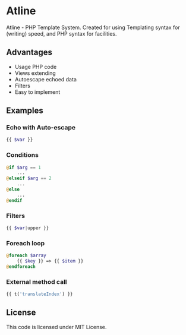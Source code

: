 # Atline
Atline - PHP Template System. Created for using Templating syntax for (writing) speed, and PHP syntax for facilities.

## Advantages
- Usage PHP code
- Views extending
- Autoescape echoed data
- Filters
- Easy to implement

## Examples

### Echo with Auto-escape
~~~php
{{ $var }}
~~~

### Conditions
~~~php
@if $arg == 1
    ...
@elseif $arg == 2
    ...
@else
    ...
@endif
~~~

### Filters
~~~php
{{ $var|upper }}
~~~

### Foreach loop
~~~php
@foreach $array
    {{ $key }} => {{ $item }}
@endforeach
~~~

### External method call
~~~php
{{ t('translateIndex') }}
~~~

## License
This code is licensed under MIT License.
